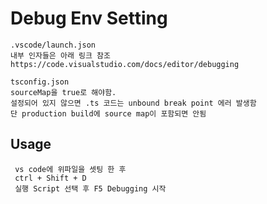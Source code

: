 # Debug Env Setting

```
.vscode/launch.json
내부 인자들은 아래 링크 참조
https://code.visualstudio.com/docs/editor/debugging
```

```
tsconfig.json
sourceMap을 true로 해야함. 
설정되어 있지 않으면 .ts 코드는 unbound break point 에러 발생함
단 production build에 source map이 포함되면 안됨
```


Usage
---
```
 vs code에 위파일을 셋팅 한 후
 ctrl + Shift + D
 실행 Script 선택 후 F5 Debugging 시작 